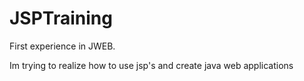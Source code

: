 # JSPTraining
First experience in JWEB. 

Im trying to realize how to use jsp's and create java web applications
